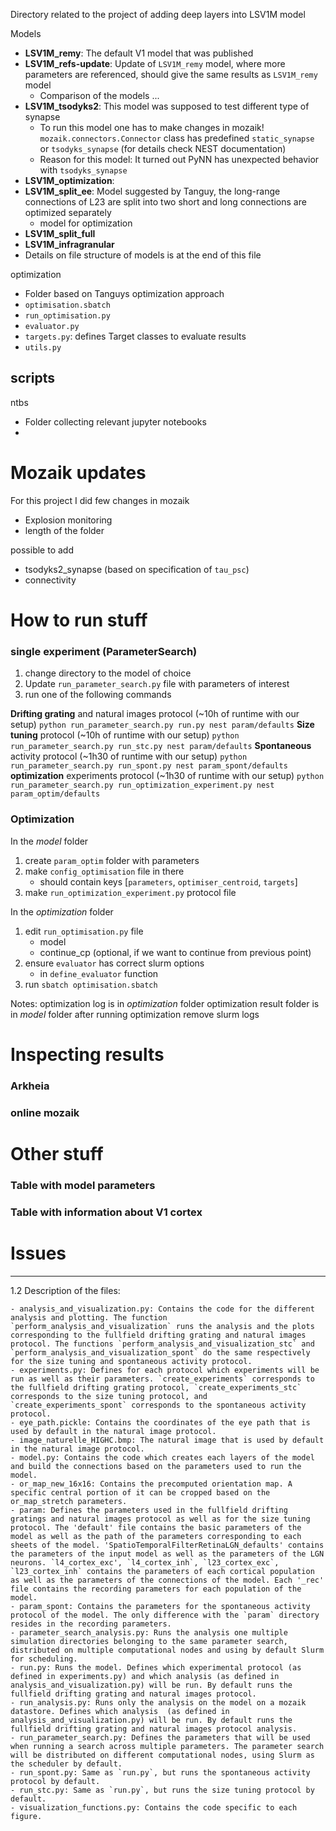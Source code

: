 Directory related to the project of adding deep layers into LSV1M model

Models
- **LSV1M_remy**: The default V1 model that was published
- **LSV1M_refs-update**: Update of `LSV1M_remy` model, where more parameters are referenced, should give the same results as `LSV1M_remy` model 
    - Comparison of the models ... 
- **LSV1M_tsodyks2**: This model was supposed to test different type of synapse
    - To run this model one has to make changes in mozaik!
    `mozaik.connectors.Connector` class has predefined `static_synapse` or `tsodyks_synapse` (for details check NEST documentation)
    - Reason for this model: It turned out PyNN has unexpected behavior with `tsodyks_synapse`
- **LSV1M_optimization**: 
- **LSV1M_split_ee**: Model suggested by Tanguy, the long-range connections of L23 are split into two short and long connections are optimized separately
    - model for optimization
- **LSV1M_split_full**
- **LSV1M_infragranular**
- Details on file structure of models is at the end of this file

optimization
- Folder based on Tanguys optimization approach
- `optimisation.sbatch`
- `run_optimisation.py`
- `evaluator.py`
- `targets.py`: defines Target classes to evaluate results
- `utils.py`

scripts
- 

ntbs
- Folder collecting relevant jupyter notebooks
-




# Mozaik updates
For this project I did few changes in mozaik
- Explosion monitoring
- length of the folder

possible to add
- tsodyks2_synapse (based on specification of `tau_psc`)
- connectivity


# How to run stuff

### single experiment (ParameterSearch)

1. change directory to the model of choice
2. Update `run_parameter_search.py` file with parameters of interest
3. run one of the following commands

**Drifting grating** and natural images protocol (~10h of runtime with our setup)
    `python run_parameter_search.py run.py nest param/defaults` 
**Size tuning** protocol (~10h of runtime with our setup)
    `python run_parameter_search.py run_stc.py nest param/defaults` 
**Spontaneous** activity protocol (~1h30 of runtime with our setup)
    `python run_parameter_search.py run_spont.py nest param_spont/defaults`
**optimization** experiments protocol (~1h30 of runtime with our setup)
    `python run_parameter_search.py run_optimization_experiment.py nest param_optim/defaults`

### Optimization

In the *model* folder
1. create `param_optim` folder with parameters
2. make `config_optimisation` file in there
    - should contain keys [`parameters`, `optimiser_centroid`, `targets`]
3. make `run_optimization_experiment.py` protocol file

In the *optimization* folder
1. edit `run_optimisation.py` file
    - model
    - continue_cp (optional, if we want to continue from previous point)
2. ensure `evaluator` has correct slurm options
    - in `define_evaluator` function
3. run `sbatch optimisation.sbatch`

Notes:
    optimization log is in *optimization* folder
    optimization result folder is in *model* folder
    after running optimization remove slurm logs

# Inspecting results

### Arkheia

### online mozaik

# Other stuff

### Table with model parameters

### Table with information about V1 cortex



# Issues





---

1.2 Description of the files:

    - analysis_and_visualization.py: Contains the code for the different analysis and plotting. The function `perform_analysis_and_visualization` runs the analysis and the plots corresponding to the fullfield drifting grating and natural images protocol. The functions `perform_analysis_and_visualization_stc` and `perform_analysis_and_visualization_spont` do the same respectively for the size tuning and spontaneous activity protocol.
    - experiments.py: Defines for each protocol which experiments will be run as well as their parameters. `create_experiments` corresponds to the fullfield drifting grating protocol, `create_experiments_stc` corresponds to the size tuning protocol, and `create_experiments_spont` corresponds to the spontaneous activity protocol.
    - eye_path.pickle: Contains the coordinates of the eye path that is used by default in the natural image protocol. 
    - image_naturelle_HIGHC.bmp: The natural image that is used by default in the natural image protocol.
    - model.py: Contains the code which creates each layers of the model and build the connections based on the parameters used to run the model.
    - or_map_new_16x16: Contains the precomputed orientation map. A specific central portion of it can be cropped based on the or_map_stretch parameters.
    - param: Defines the parameters used in the fullfield drifting gratings and natural images protocol as well as for the size tuning protocol. The 'default' file contains the basic parameters of the model as well as the path of the parameters corresponding to each sheets of the model. 'SpatioTemporalFilterRetinaLGN_defaults' contains the parameters of the input model as well as the parameters of the LGN neurons. `l4_cortex_exc', `l4_cortex_inh`, `l23_cortex_exc`, `l23_cortex_inh` contains the parameters of each cortical population as well as the parameters of the connections of the model. Each '_rec' file contains the recording parameters for each population of the model.
    - param_spont: Contains the parameters for the spontaneous activity protocol of the model. The only difference with the `param` directory resides in the recording parameters.
    - parameter_search_analysis.py: Runs the analysis one multiple simulation directories belonging to the same parameter search, distributed on multiple computational nodes and using by default Slurm for scheduling.
    - run.py: Runs the model. Defines which experimental protocol (as defined in experiments.py) and which analysis (as defined in analysis_and_visualization.py) will be run. By default runs the fullfield drifting grating and natural images protocol.
    - run_analysis.py: Runs only the analysis on the model on a mozaik datastore. Defines which analysis  (as defined in analysis_and_visualization.py) will be run. By default runs the fullfield drifting grating and natural images protocol analysis.
    - run_parameter_search.py: Defines the parameters that will be used when running a search across multiple parameters. The parameter search will be distributed on different computational nodes, using Slurm as the scheduler by default. 
    - run_spont.py: Same as `run.py`, but runs the spontaneous activity protocol by default. 
    - run_stc.py: Same as `run.py`, but runs the size tuning protocol by default. 
    - visualization_functions.py: Contains the code specific to each figure. 
